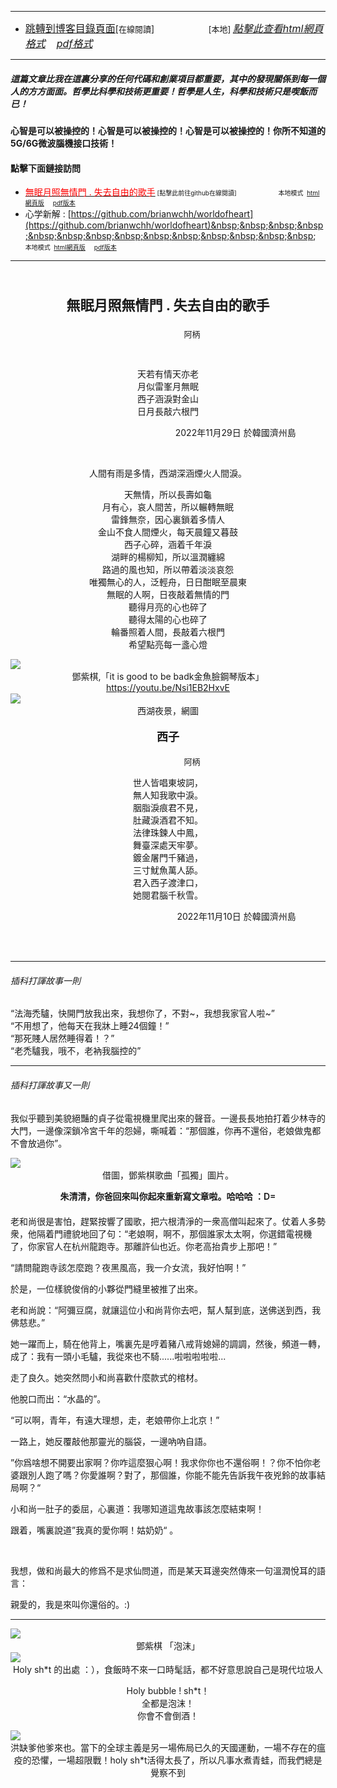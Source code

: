 ****
- [<font size=3>跳轉到博客目錄頁面</font>](../tableOfContent.md)[<font size=2>在線閱讀</font>]&nbsp;&nbsp; &nbsp; &nbsp; &nbsp; &nbsp; &nbsp; &nbsp; &nbsp; &nbsp;&nbsp; &nbsp;  <font size=2> [本地] </font><font size=3>[*_點擊此查看html網頁格式_*](../tableOfContent.html)&nbsp; &nbsp; [*_pdf格式_*](../tableOfContent.md.pdf)</font>
****

##### *_這篇文章比我在這裏分享的任何代碼和創業項目都重要，其中的發現關係到每一個人的方方面面。哲學比科學和技術更重要！哲學是人生，科學和技術只是喫飯而已！_*

#### 心智是可以被操控的！心智是可以被操控的！心智是可以被操控的！你所不知道的5G/6G微波腦機接口技術！ 

#### 點擊下面鏈接訪問
- [<font color=red>無眠月照無情門 . 失去自由的歌手</font>](https://github.com/brianwchh/worldofheart/blob/main/md_and_html/%E7%84%A1%E7%9C%A0%E6%9C%88%E7%85%A7%E7%84%A1%E6%83%85%E9%96%80.md)<font size=1> [點擊此前往github在線閱讀]</font> &nbsp;&nbsp;&nbsp;&nbsp;&nbsp;&nbsp;&nbsp;&nbsp;&nbsp;&nbsp;&nbsp;&nbsp;&nbsp;&nbsp;&nbsp; <font size=1>本地模式 &nbsp;[html網頁版](./無眠月照無情門.html) &nbsp;&nbsp;&nbsp; [pdf版本](./無眠月照無情門.md.pdf) </font>
- 心学新解 : [https://github.com/brianwchh/worldofheart](https://github.com/brianwchh/worldofheart)&nbsp;&nbsp;&nbsp;&nbsp;&nbsp;&nbsp;&nbsp;&nbsp;&nbsp;&nbsp;&nbsp;&nbsp;&nbsp;&nbsp;&nbsp; <font size=1>本地模式 &nbsp;[html網頁版](./心學新解.html) &nbsp;&nbsp;&nbsp; [pdf版本](./心學新解.md.pdf) </font>

****

</br>

****<p align="center" style="font-size: 22px;">無眠月照無情門 . 失去自由的歌手</p>****

<p align="center" style="font-size: small;">&nbsp;&nbsp;&nbsp;&nbsp;&nbsp;&nbsp;&nbsp;&nbsp;&nbsp;&nbsp;&nbsp;&nbsp;&nbsp;&nbsp;&nbsp;&nbsp;&nbsp;&nbsp;&nbsp;&nbsp; 阿柄</p>

</br>


<div align="center"> <!-- div_1-->



<p align="center"> 
  
  
天若有情天亦老  
月似雷峯月無眠  
西子涵淚對金山  
日月長敲六根門  

</p>



<p align="right"> 2022年11月29日 於韓國濟州島 &nbsp;&nbsp;&nbsp;&nbsp;&nbsp;&nbsp;&nbsp;&nbsp;&nbsp;&nbsp;&nbsp; </p>  
</div> <!-- end of div_1-->
</br>

<div align="center" >

<p align="center" > 

人間有雨是多情，西湖深涵煙火人間淚。  

天無情，所以長壽如龜  
月有心，哀人間苦，所以輾轉無眠  
雷鋒無奈，因心裏鎖着多情人  
金山不食人間煙火，每天晨鐘又暮鼓   
西子心碎，涵着千年淚  
湖畔的楊柳知，所以溫潤纏綿  
路過的風也知，所以帶着淡淡哀怨  
唯獨無心的人，泛輕舟，日日酣眠至晨東  
無眠的人啊，日夜敲着無情的門  
聽得月亮的心也碎了    
聽得太陽的心也碎了  
輪番照着人間，長敲着六根門  
希望點亮每一盞心燈

</p>  

</div>

<!-- image area, flex to make it center,it may not work for github, for html and pdf rendering only -->
<div align="center" style="page-break-inside: avoid;margin-top:1px; margin-bottom:1px;"> <!-- pictureWrapper_div add this only to make the bendan github understand -->

<div class="ImageWrapperFlex">
<div class="FlexSide"></div>
<image class="FlexImage"  src='./images/dzq.png'/>
<div class="FlexSide"></div>
</div>
<p align="center" style="margin:0px;"> 鄧紫棋,「it is good to be badk金魚臉鋼琴版本」<a href="https://youtu.be/Nsi1EB2HxvE"> https://youtu.be/Nsi1EB2HxvE</a> </p> 
</div> <!-- end pictureWrapper_div --> 

<!-- image area, flex to make it center,it may not work for github, for html and pdf rendering only -->
<div align="center" style="page-break-inside: avoid; margin-top:1px; margin-bottom:1px;"> <!-- pictureWrapper_div add this only to make the bendan github understand -->
<div class="ImageWrapperFlex" >
<div class="FlexSide"  ></div>
<image class="FlexImage"   src='./images/xhyj.png'/>
<div class="FlexSide" ></div>
</div>
<p align="center" style="margin:0px;"> 西湖夜景，網圖 </p> 
</div> <!-- end pictureWrapper_div -->


****<p align="center" style="font-size: large;">西子</p>****

<p align="center" style="font-size: small;">&nbsp;&nbsp;&nbsp;&nbsp;&nbsp;&nbsp;&nbsp;&nbsp;&nbsp;&nbsp;&nbsp;&nbsp;&nbsp;&nbsp;&nbsp;&nbsp;&nbsp;&nbsp;&nbsp;&nbsp; 阿柄</p>

<div align="center" > <!-- div_2-->

<p align="center"> 

世人皆唱東坡詞，  
無人知我歌中淚。  
胭脂淚痕君不見，  
肚藏淚酒君不知。  
法律珠鍊人中鳳，  
舞臺深處天牢夢。  
鍍金屠門千豬過，  
三寸魷魚萬人舔。  
君入西子渡津口，  
她閱君腦千秋雪。  

</p>

<p align="right"> 2022年11月10日 於韓國濟州島 &nbsp;&nbsp;&nbsp;&nbsp;&nbsp;&nbsp;&nbsp;&nbsp;&nbsp;&nbsp;&nbsp; </p>  
</div> <!-- end of div_2-->

</br>
</br>

***


###### 插科打諢故事一則

<div align="left">   

“法海禿驢，快開門放我出來，我想你了，不對~，我想我家官人啦~”   
“不用想了，他每天在我牀上睡24個鐘！”  
“那死賤人居然睡得着！？”    
“老禿驢我，哦不，老衲我腦控的”  

</div>


***
###### 插科打諢故事又一則

<div align="left">   

我似乎聽到美貌絕豔的貞子從電視機里爬出來的聲音。一邊長長地拍打着少林寺的大門，一邊像深鎖冷宮千年的怨婦，嘶喊着：“那個誰，你再不還俗，老娘做鬼都不會放過你”。  

<!-- image area, flex to make it center,it may not work for github, for html and pdf rendering only -->
<div align="center" style="page-break-inside: avoid; margin-top:1px; margin-bottom:1px;"> <!-- pictureWrapper_div add this only to make the bendan github understand -->
<div class="ImageWrapperFlex" >
<div class="FlexSide"  ></div>
<image class="FlexImage"   src='./images/dzq.jpg'/>
<div class="FlexSide" ></div>
</div>
<p align="center" style="margin:0px;"> 借圖，鄧紫棋歌曲「孤獨」圖片。 </p> 
<p align="center" style="margin-bottom:20px; font-weight: 600;"> 朱清清，你爸回來叫你起來重新寫文章啦。哈哈哈 ：D=   </p> 
</div> <!-- end pictureWrapper_div -->


老和尚很是害怕，趕緊按響了國歌，把六根清淨的一衆高僧叫起來了。仗着人多勢衆，他隔着門禮貌地回了句：“老娘啊，啊不，那個誰家太太啊，你選錯電視機了，你家官人在杭州龍跑寺。那離許仙也近。你老高抬貴步上那吧！”  

“請問龍跑寺該怎麼跑？夜黑風高，我一介女流，我好怕啊！”  

於是，一位樣貌俊俏的小夥從門縫里被推了出來。  

老和尚說：“阿彌豆腐，就讓這位小和尚背你去吧，幫人幫到底，送佛送到西，我佛慈悲。”
  

她一躍而上，騎在他背上，嘴裏先是哼着豬八戒背媳婦的調調，然後，頻道一轉，成了：我有一頭小毛驢，我從來也不騎......啦啦啦啦啦...   

走了良久。她突然問小和尚喜歡什麼款式的棺材。  

他脫口而出：“水晶的”。   

“可以啊，青年，有遠大理想，走，老娘帶你上北京！”   

一路上，她反覆敲他那靈光的腦袋，一邊吶吶自語。   

”你爲啥想不開要出家啊？你咋這麼狠心啊！我求你你也不還俗啊！？你不怕你老婆跟別人跑了嗎？你愛誰啊？對了，那個誰，你能不能先告訴我午夜兇鈴的故事結局啊？“  

小和尚一肚子的委屈，心裏道：我哪知道這鬼故事該怎麼結束啊！   

跟着，嘴裏說道”我真的愛你啊！姑奶奶“ 。

</br>

我想，做和尚最大的修爲不是求仙問道，而是某天耳邊突然傳來一句溫潤悅耳的語言：   

親愛的，我是來叫你還俗的。:)

</div>

*** 

<!-- image area, flex to make it center,it may not work for github, for html and pdf rendering only -->
<div align="center" style="page-break-inside: avoid;margin-top:1px; margin-bottom:1px;"> <!-- pictureWrapper_div add this only to make the bendan github understand -->

<div class="ImageWrapperFlex">
<div class="FlexSide"></div>
<image class="FlexImage"  src='./images/泡沫鄧紫棋.jpg'/>
<div class="FlexSide"></div>
</div>
<p align="center" style="margin:0px;"> 鄧紫棋 「泡沫」 </p> 
</div> <!-- end pictureWrapper_div --> 

<!-- image area, flex to make it center,it may not work for github, for html and pdf rendering only -->
<div align="center" style="page-break-inside: avoid; margin-top:1px; margin-bottom:1px;"> <!-- pictureWrapper_div add this only to make the bendan github understand -->
<div class="ImageWrapperFlex" >
<div class="FlexSide"  ></div>
<image class="FlexImage"   src='./images/bubble.png'/>
<div class="FlexSide" ></div>
</div>
<p align="center" style="margin:0px;">  Holy sh*t 的出處 ：），食飯時不來一口時髦話，都不好意思說自己是現代垃圾人 </p> 

<div>

<p>

Holy bubble !  sh*t！   
全都是泡沫！  
你會不會倒酒！ 

</p>
</div>

</div> <!-- end pictureWrapper_div -->


<!-- image area, flex to make it center,it may not work for github, for html and pdf rendering only -->
<div align="center" style="page-break-inside: avoid;"> <!-- pictureWrapper_div add this only to make the bendan github understand -->
<div class="ImageWrapperFlex" >
<div class="FlexSide"  ></div>
<image class="FlexImage"   src='./images/太平天國節日.png'/>
<div class="FlexSide" ></div>
</div>
<p align="center" style="margin:0px;"> 洪缺爹他爹來也。當下的全球主義是另一場佈局已久的天國運動，一場不存在的瘟疫的恐懼，一場超限戰！holy sh*t活得太長了，所以凡事水煮青蛙，而我們總是覺察不到 </p> 

</br>
</br>

<style>

.ImageWrapperFlex {
    display: flex; 
    flex-direction: row; 
    margin-top: 1px; 
    margin-bottom: 1px;

    width: 100% ;
}

.FlexSide {
    flex-basis: 0px ;
    flex:1;

}



/* large device screen*/
@media only screen and (min-width: 600px) {

    .FlexImage {
        flex-basis: 600px ;
        flex:0;    
        height:auto; 
        max-width: 600px;
        min-width: 600px;
     
    }

}

 /* small device screen*/
@media only screen and (max-width: 600px) {
    
    .FlexImage {
        flex-basis: 600px ;
        flex:1;
        height:auto; 
     
    }

}

/* style for print !important*/
@media print {

    .FlexImage {
        flex-basis: 500px ;
        flex:0;    
        height:auto; 
        max-width: 500px;
        min-width: 500px;
     
    }
}


</style>